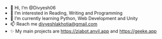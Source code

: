 - 👋 Hi, I’m @Divyesh06
- 👀 I’m interested in Reading, Writing and Programming
- 🌱 I’m currently learning Python, Web Development and Unity
- 📫 Reach me divyeshlakhotia@gmail.com
- ✨ My main projects are https://ziabot.anvil.app and https://geeke.app

<!---
Divyesh06/Divyesh06 is a ✨ special ✨ repository because its `README.md` (this file) appears on your GitHub profile.
You can click the Preview link to take a look at your changes.
--->

